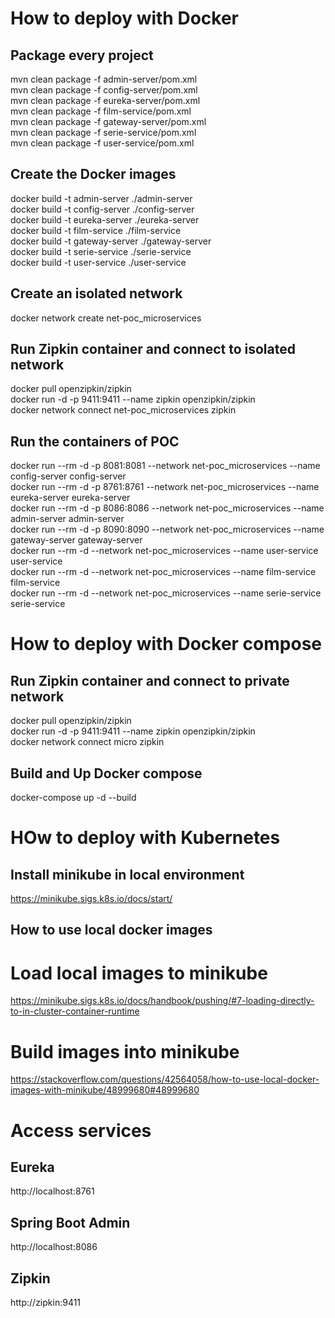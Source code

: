# How to deploy with Docker

## Package every project
mvn clean package -f admin-server/pom.xml  
mvn clean package -f config-server/pom.xml  
mvn clean package -f eureka-server/pom.xml  
mvn clean package -f film-service/pom.xml  
mvn clean package -f gateway-server/pom.xml  
mvn clean package -f serie-service/pom.xml  
mvn clean package -f user-service/pom.xml  

## Create the Docker images
docker build -t admin-server ./admin-server  
docker build -t config-server ./config-server  
docker build -t eureka-server ./eureka-server  
docker build -t film-service ./film-service  
docker build -t gateway-server ./gateway-server  
docker build -t serie-service ./serie-service  
docker build -t user-service ./user-service

## Create an isolated network
docker network create net-poc_microservices

## Run Zipkin container and connect to isolated network
docker pull openzipkin/zipkin  
docker run -d -p 9411:9411 --name zipkin openzipkin/zipkin  
docker network connect net-poc_microservices zipkin

## Run the containers of POC 
docker run --rm -d -p 8081:8081 --network net-poc_microservices --name config-server config-server  
docker run --rm -d -p 8761:8761 --network net-poc_microservices --name eureka-server eureka-server  
docker run --rm -d -p 8086:8086 --network net-poc_microservices --name admin-server admin-server  
docker run --rm -d -p 8090:8090 --network net-poc_microservices --name gateway-server gateway-server  
docker run --rm -d --network net-poc_microservices --name user-service user-service  
docker run --rm -d --network net-poc_microservices --name film-service film-service  
docker run --rm -d --network net-poc_microservices --name serie-service serie-service  


# How to deploy with Docker compose

## Run Zipkin container and connect to private network
docker pull openzipkin/zipkin  
docker run -d -p 9411:9411 --name zipkin openzipkin/zipkin  
docker network connect micro zipkin

## Build and Up Docker compose
docker-compose up -d --build


# HOw to deploy with Kubernetes

## Install minikube in local environment

https://minikube.sigs.k8s.io/docs/start/

## How to use local docker images

# Load local images to minikube 

https://minikube.sigs.k8s.io/docs/handbook/pushing/#7-loading-directly-to-in-cluster-container-runtime

# Build images into minikube 

https://stackoverflow.com/questions/42564058/how-to-use-local-docker-images-with-minikube/48999680#48999680


# Access services

## Eureka 
http://localhost:8761

## Spring Boot Admin
http://localhost:8086

## Zipkin
http://zipkin:9411



